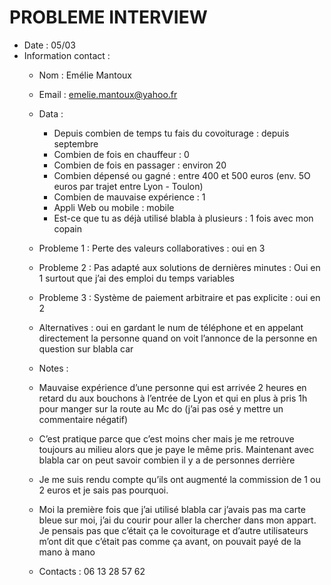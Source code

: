 # PROBLEME INTERVIEW

- Date : 05/03
- Information contact : 
  - Nom : Emélie Mantoux 
  - Email : emelie.mantoux@yahoo.fr 
  - Data :  
    - Depuis combien de temps tu fais du covoiturage : depuis septembre
    - Combien de fois en chauffeur : 0
    - Combien de fois en passager : environ 20
    - Combien dépensé ou gagné : entre 400 et 500 euros (env. 5O euros par trajet entre Lyon - Toulon)
    - Combien de mauvaise expérience : 1
    - Appli Web ou mobile :  mobile
    - Est-ce que tu as déjà utilisé blabla à plusieurs :  1 fois avec mon copain

  - Probleme 1 : Perte des valeurs collaboratives : oui en 3

  - Probleme 2 : Pas adapté aux solutions de dernières minutes : Oui en 1 surtout que j’ai des emploi du temps variables

  - Probleme 3 : Système de paiement arbitraire et pas explicite :
oui en 2

  - Alternatives : oui en gardant le num de téléphone et en appelant directement la personne quand on voit l’annonce de la personne en question sur blabla car

  - Notes :  

  - Mauvaise expérience d’une personne qui est arrivée 2 heures en retard du aux bouchons à l’entrée de Lyon et qui en plus à pris 1h pour manger sur la route au Mc do (j’ai pas osé y mettre un commentaire négatif) 
  - C’est pratique parce que c’est moins cher mais je me retrouve toujours au milieu alors que je paye le même pris. Maintenant avec blabla car on peut savoir combien il y a de personnes derrière
  - Je me suis rendu compte qu’ils ont augmenté la commission de 1 ou 2 euros et je sais pas pourquoi.
  - Moi la première fois que j’ai utilisé blabla car j’avais pas ma carte bleue sur moi, j’ai du courir pour aller la chercher dans mon appart. Je pensais pas que c’était ça le covoiturage et d’autre utilisateurs m’ont dit que c’était pas comme ça avant, on pouvait payé de la mano à mano

  - Contacts : 06 13 28 57 62
